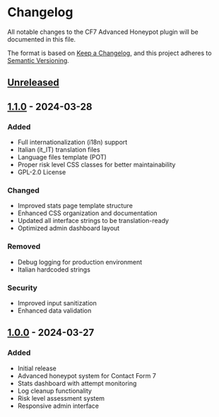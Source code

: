 # Changelog
All notable changes to the CF7 Advanced Honeypot plugin will be documented in this file.

The format is based on [Keep a Changelog](https://keepachangelog.com/en/1.0.0/),
and this project adheres to [Semantic Versioning](https://semver.org/spec/v2.0.0.html).

## [Unreleased]

## [1.1.0] - 2024-03-28
### Added
- Full internationalization (i18n) support
- Italian (it_IT) translation files
- Language files template (POT)
- Proper risk level CSS classes for better maintainability
- GPL-2.0 License

### Changed
- Improved stats page template structure
- Enhanced CSS organization and documentation
- Updated all interface strings to be translation-ready
- Optimized admin dashboard layout

### Removed
- Debug logging for production environment
- Italian hardcoded strings

### Security
- Improved input sanitization
- Enhanced data validation

## [1.0.0] - 2024-03-27
### Added
- Initial release
- Advanced honeypot system for Contact Form 7
- Stats dashboard with attempt monitoring
- Log cleanup functionality
- Risk level assessment system
- Responsive admin interface

[Unreleased]: https://github.com/auriti-web-design/cf7-advanced-honeypot/compare/v1.1.0...HEAD
[1.1.0]: https://github.com/auriti-web-design/cf7-advanced-honeypot/compare/v1.0.0...v1.1.0
[1.0.0]: https://github.com/auriti-web-design/cf7-advanced-honeypot/releases/tag/v1.0.0